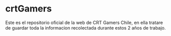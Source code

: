 # crtGamers
 Este es el repositorio oficial de la web de CRT Gamers Chile, en ella tratare de guardar toda la informacion recolectada durante estos 2 años de trabajo.
